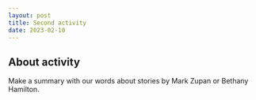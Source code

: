 ```yaml
---
layout: post
title: Second activity
date: 2023-02-10
---
```


## About activity

Make a summary with our words about stories by Mark Zupan or Bethany Hamilton.